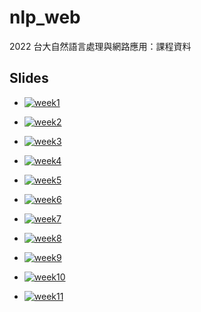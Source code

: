 # nlp_web
2022 台大自然語言處理與網路應用：課程資料

## Slides

* [![week1](https://img.shields.io/badge/slides-week1-ff0000)](https://htmlpreview.github.io/?https://github.com/lopentu/nlp_web/blob/main/slides/week1.html)
* [![week2](https://img.shields.io/badge/slides-week2-ff8800)](https://htmlpreview.github.io/?https://github.com/lopentu/nlp_web/blob/main/slides/week2.html)
* [![week3](https://img.shields.io/badge/slides-week3-ffff00)](https://htmlpreview.github.io/?https://github.com/lopentu/nlp_web/blob/main/slides/week3.html)
* [![week4](https://img.shields.io/badge/slides-week4-88ff00)](https://htmlpreview.github.io/?https://github.com/lopentu/nlp_web/blob/main/slides/week4.html)
* [![week5](https://img.shields.io/badge/slides-week5-00ff00)](https://htmlpreview.github.io/?https://github.com/lopentu/nlp_web/blob/main/slides/week5.html)
* [![week6](https://img.shields.io/badge/slides-week6-00ff88)](https://htmlpreview.github.io/?https://github.com/lopentu/nlp_web/blob/main/slides/week6.html)

* [![week7](https://img.shields.io/badge/slides-week7-00ff88)](https://htmlpreview.github.io/?https://github.com/lopentu/nlp_web/blob/main/slides/week7.html)
* [![week8](https://img.shields.io/badge/slides-week8-00ff88)](https://htmlpreview.github.io/?https://github.com/lopentu/nlp_web/blob/main/slides/week8.html)
* [![week9](https://img.shields.io/badge/slides-week9-00ff88)](https://htmlpreview.github.io/?https://github.com/lopentu/nlp_web/blob/main/slides/week9.html)
* [![week10](https://img.shields.io/badge/slides-week10-00ff88)](https://htmlpreview.github.io/?https://github.com/lopentu/nlp_web/blob/main/slides/week10.html)
* [![week11](https://img.shields.io/badge/slides-week11-00ff88)](https://htmlpreview.github.io/?https://github.com/lopentu/nlp_web/blob/main/slides/week11.html)
